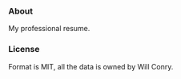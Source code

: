 ### About

My professional resume.

### License

Format is MIT, all the data is owned by Will Conry.
